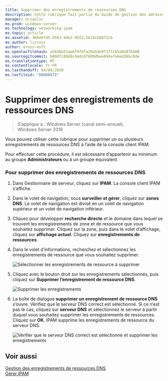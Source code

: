 ```yaml
---
title: Supprimer des enregistrements de ressources DNS
description: Cette rubrique fait partie du Guide de gestion des adresses IP (IPAM) de Windows Server 2016.
manager: brianlic
ms.prod: windows-server
ms.technology: networking-ipam
ms.topic: article
ms.assetid: 366e6fd5-d563-4de3-9551-5614cbb8f2cb
ms.author: lizross
author: eross-msft
ms.openlocfilehash: a5658e53aebf9f6fa20a5de9f3f7cb5a0287b408
ms.sourcegitcommit: b00d7c8968c4adc8f699dbee694afe6ed36bc9de
ms.translationtype: MT
ms.contentlocale: fr-FR
ms.lasthandoff: 04/08/2020
ms.locfileid: "80860672"
---
```

# <a name="delete-dns-resource-records"></a>Supprimer des enregistrements de ressources DNS

>S’applique à : Windows Server (canal semi-annuel), Windows Server 2016

Vous pouvez utiliser cette rubrique pour supprimer un ou plusieurs enregistrements de ressources DNS à l’aide de la console client IPAM.  
  
Pour effectuer cette procédure, il est nécessaire d’appartenir au minimum au groupe **Administrateurs** ou à un groupe équivalent.  
  
### <a name="to-delete-dns-resource-records"></a>Pour supprimer des enregistrements de ressources DNS  
  
1.  Dans Gestionnaire de serveur, cliquez sur **IPAM**. La console client IPAM s’affiche.  
  
2.  Dans le volet de navigation, sous **surveiller et gérer**, cliquez sur **zones DNS**.  Le volet de navigation est divisé en un volet de navigation supérieur et un volet de navigation inférieur.  
  
3.  Cliquez pour développer **recherche directe** et le domaine dans lequel se trouvent les enregistrements de zone et de ressource que vous souhaitez supprimer. Cliquez sur la zone, puis dans le volet d’affichage, cliquez sur **affichage actuel**. Cliquez sur **enregistrements de ressources**.  
  
4.  Dans le volet d’informations, recherchez et sélectionnez les enregistrements de ressource que vous souhaitez supprimer.  
  
    ![Sélectionner les enregistrements de ressource à supprimer](../../media/Delete-DNS-Resource-Records/ipam_DeleteRR_01.jpg)  
  
5.  Cliquez avec le bouton droit sur les enregistrements sélectionnés, puis cliquez sur **Supprimer l’enregistrement de ressource DNS**.  
  
    ![Supprimer les enregistrements](../../media/Delete-DNS-Resource-Records/ipam_DeleteRR_02.jpg)  
  
6.  La boîte de dialogue **supprimer un enregistrement de ressource DNS** s’ouvre. Vérifiez que le serveur DNS correct est sélectionné. Si ce n’est pas le cas, cliquez sur **serveur DNS** et sélectionnez le serveur à partir duquel vous souhaitez supprimer les enregistrements de ressources. Cliquez sur **OK**. IPAM supprime les enregistrements de ressource du serveur DNS.  
  
    ![Vérifier que le serveur DNS correct est sélectionné et supprimer les enregistrements](../../media/Delete-DNS-Resource-Records/ipam_DeleteRR_03.jpg)  
  
## <a name="see-also"></a>Voir aussi  
[Gestion des enregistrements de ressources DNS](DNS-Resource-Record-Management.md)  
[Gérer IPAM](Manage-IPAM.md)  
  


